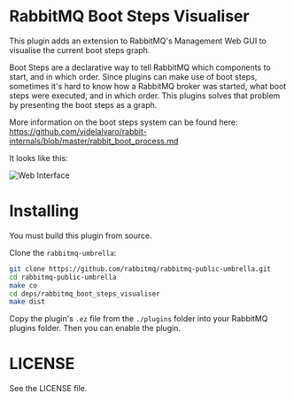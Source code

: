 # RabbitMQ Boot Steps Visualiser #

This plugin adds an extension to RabbitMQ's Management Web GUI to
visualise the current boot steps graph.

Boot Steps are a declarative way to tell RabbitMQ which components to
start, and in which order. Since plugins can make use of boot steps,
sometimes it's hard to know how a RabbitMQ broker was started, what
boot steps were executed, and in which order. This plugins solves that
problem by presenting the boot steps as a graph.

More information on the boot steps system can be found here:
https://github.com/videlalvaro/rabbit-internals/blob/master/rabbit_boot_process.md

It looks like this:

![Web Interface](https://raw.githubusercontent.com/rabbitmq/rabbitmq-boot-steps-visualiser/master/docs/visualiser_screenshot.png)


# Installing #

You must build this plugin from source.

Clone the `rabbitmq-umbrella`:

```bash
git clone https://github.com/rabbitmq/rabbitmq-public-umbrella.git
cd rabbitmq-public-umbrella
make co
cd deps/rabbitmq_boot_steps_visualiser
make dist
```

Copy the plugin's `.ez` file from the `./plugins` folder into your
RabbitMQ plugins folder. Then you can enable the plugin.

# LICENSE #

See the LICENSE file.
